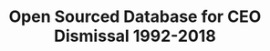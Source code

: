 ---
citation: "\n@misc{richard_j._gentry_open_2021,\n        title = {Open {Sourced} {Database}\
  \ for {CEO} {Dismissal} 1992-2018},\n        url = {https://zenodo.org/record/4618103},\n\
  \        abstract = {There is a newer version of this database - please check the\
  \ right-hand navigation for the latest version...},\n        urldate = {2021-09-02},\n\
  \        publisher = {Zenodo},\n        author = {{Richard J. Gentry} and {Joseph\
  \ Harrison} and {Timothy Quigley} and {Steven Boivie}},\n        month = feb,\n\
  \        year = {2021},\n        doi = {10.5281/zenodo.4618103},\n        note =\
  \ {type: dataset},\n        keywords = {CEO Dismissal, Management, Strategic Management},\n\
  }\n"
cost: None
description: This is a database of qualitatively coded reasons for a CEO’s dismissal,
  for S&P 1500 Companies. The maintainers of this dataset run a mailing list with
  a signup [here](https://docs.google.com/forms/d/e/1FAIpQLSfiZZHwyeWYEZ5fOT1_RygH-ComG9ltad5IUUY60Fsw9z3hZg/viewform)
description_of_relationships_to_other_projects: Execucomp, https://libguides.uml.edu/wrds/ExecuComp
documentation: Documentation included as a .docx on Zenodo
doi: 10.5281/zenodo.4618103
last_edit: Tue, 02 Aug 2022 00:44:36 GMT
location: https://zenodo.org/record/5348198
maintained_by: Richard Gentry
record_creation_timestamp: 09/02/2021, 11:24:03
related_datasets: Execucomp, https://libguides.uml.edu/wrds/ExecuComp
related_publications: ' https://onlinelibrary.wiley.com/doi/abs/10.1002/smj.3278'
relationship_description: Execucomp, https://libguides.uml.edu/wrds/ExecuComp
shortname: ceo_dismissal
tags:
- CEO
- Dismissal Management
- Strategic Management
terms_of_use: Open Data Commons Attribution License v1.0
timeframe: 1992-2018
title: Open Sourced Database for CEO Dismissal 1992-2018
uuid: 29154d41-30ef-4539-b428-819ca4c66965
---